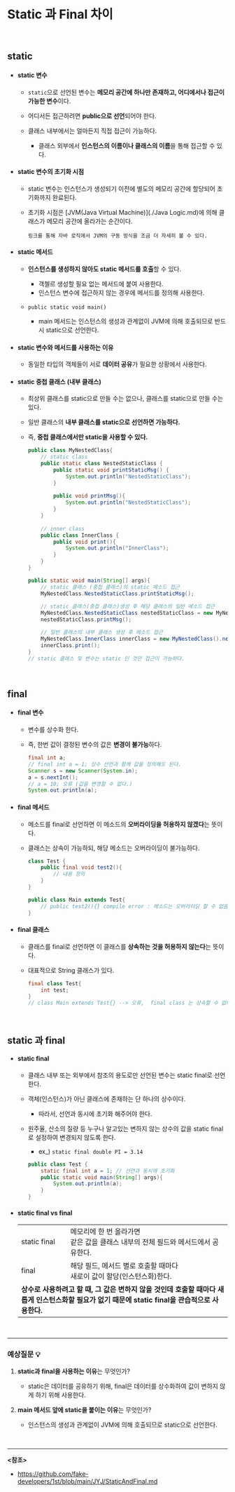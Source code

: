 # Static 과 Final 차이

<br>

## static

- #### static 변수

  - `static`으로 선언된 변수는 **메모리 공간에 하나만 존재하고, 어디에서나 접근이 가능한 변수**이다.

  - 어디서든 접근하려면 **public으로 선언**되어야 한다.
  - 클래스 내부에서는 얼마든지 직접 접근이 가능하다.
    
    - 클래스 외부에서 **인스턴스의 이름이나 클래스의 이름**을 통해 접근할 수 있다.
    
    

- #### static 변수의 초기화 시점

  - static 변수는 인스턴스가 생성되기 이전에 별도의 메모리 공간에 할당되어 초기화까지 완료된다.

  - 초기화 시점은 [JVM(Java Virtual Machine)](./Java Logic.md)에 의해 클래스가 메모리 공간에 올라가는 순간이다.

    `링크를 통해 자바 로직에서 JVM의 구동 방식을 조금 더 자세히 볼 수 있다.`
    
    

- #### static 메서드

  - **인스턴스를 생성하지 않아도 static 메서드를 호출**할 수 있다.
    - 객첼르 생성할 필요 없는 메서드에 붙여 사용한다.
    - 인스턴스 변수에 접근하지 않는 경우에 메서드를 정의해 사용한다.
  
  - `public static void main()`
    
    - main 메서드는 인스턴스의 생성과 관계없이 JVM에 의해 호출되므로 반드시 static으로 선언한다.
    
    
  
- #### static 변수와 메서드를 사용하는 이유
  
  - 동일한 타입의 객체들이 서로 **데이터 공유**가 필요한 상황에서 사용한다.
  
  
  
- #### static 중첩 클래스 (내부 클래스)

  - 최상위 클래스를 static으로 만들 수는 없으나, 클래스를 static으로 만들 수는 있다.

  - 일반 클래스의 **내부 클래스를 static으로 선언하면 가능하다.**

  - 즉, **중첩 클래스에서만 static을 사용할 수 있다.**

    ```java
    public class MyNestedClass{
        // static class
        public static class NestedStaticClass {
            public static void printStaticMsg() {
                System.out.println("NestedStaticClass");
            }
            
            public void printMsg(){
                System.out.println("NestedStaticClass");
            }
        }
        
        // inner class
        public class InnerClass {
            public void print(){
                System.out.println("InnerClass");
            }
        }
    }
    
    public static void main(String[] args){
        // static 클래스 (중첩 클래스)의 static 메소드 접근
        MyNestedClass.NestedStaticClass.printStaticMsg();
        
        // static 클래스(중첩 클래스)생성 후 해당 클래스의 일반 메소드 접근
      	MyNestedClass.NestedStaticClass nestedStaticClass = new MyNestedClass.NestedStaticClass();
      	nestedStaticClass.printMsg();
    
      	// 일반 클래스의 내부 클래스 생성 후 메소드 접근
      	MyNestedClass.InnerClass innerClass = new MyNestedClass().new InnerClass();
      	innerClass.print();
    } 
    // static 클래스 및 변수는 static 인 것만 접근이 가능하다.
    ```

<br>

## final

- #### final 변수

  - 변수를 상수화 한다.

  - 즉, 한번 값이 결정된 변수의 값은 **변경이 불가능**하다.

    ```java
    final int a;
    // final int a = 1; 상수 선언과 함께 값을 정의해도 된다.
    Scanner s = new Scanner(System.in);
    a = s.nextInt();
    // a = 10; 오류 (값을 변경할 수 없다.)
    System.out.println(a);
    ```

  

- #### final 메서드

  - 메소드를 final로 선언하면 이 메소드의 **오버라이딩을 허용하지 않겠다**는 뜻이다.

  - 클래스는 상속이 가능하되, 해당 메소드는 오버라이딩이 불가능하다.

    ```java
    class Test {
        public final void test2(){
            // 내용 정의
        }
    }
    
    public class Main extends Test{
        // public test2(){} compile error : 메소드는 오버라이딩 할 수 없음
    }
    ```

  

- #### final 클래스

  - 클래스를 final로 선언하면 이 클래스를 **상속하는 것을 허용하지 않는다**는 뜻이다.

  - 대표적으로 String 클래스가 있다.

    ```java
    final class Test{
        int test;
    }
    // class Main extends Test{} --> 오류,  final class 는 상속할 수 없다.
    ```

<br>

## static 과 final

- #### static final

  - 클래스 내부 또는 외부에서 참조의 용도로만 선언된 변수는 static final로 선언한다.

  - 객체(인스턴스)가 아닌 클래스에 존재하는 단 하나의 상수이다.

    - 따라서, 선언과 동시에 초기화 해주어야 한다.

  - 원주율, 산소의 질량 등 누구나 알고있는 변하지 않는 상수의 값을 static final로 설정하여 변경되지 않도록 한다.

    - ex_) `static final double PI = 3.14`

    ```java
    public class Test {
        static final int a = 1; // 선언과 동시에 초기화
        public static void main(String[] args){
            System.out.println(a);
        }
    }
    ```

- #### static final vs final
     <table>
     <tr>
      <td>static final</td>
      <td> 메모리에 한 번 올라가면<br> 같은 값을 클래스 내부의 전체 필드와 메서드에서 공유한다.</td>
     </tr>
     <tr>
      <td>final</td>
      <td> 해당 필드, 메서드 별로 호출할 때마다<br> 새로이 값이 할당(인스턴스화)한다.</td>
     </tr>
     <tr>
      <td colspan="2"><b>상수로 사용하려고 할 때, 그 값은 변하지 않을 것인데 호출할 때마다 새롭게 인스턴스화할 필요가 없기 때문에 static final을 관습적으로 사용한다.</b></td>
     </tr>
     </table>

<br>

-----

### 예상질문 :bulb:

1. **static과 final을 사용하는 이유**는 무엇인가?

   - static은 데이터를 공유하기 위해, final은 데이터를 상수화하여 값이 변하지 않게 하기 위해 사용한다.

   

2. **main 메서드 앞에 static을 붙이는 이유**는 무엇인가?

   - 인스턴스의 생성과 관계없이 JVM에 의해 호출되므로 static으로 선언한다.

<br>

-----------

**<참조>**

- <https://github.com/fake-developers/1st/blob/main/JYJ/StaticAndFinal.md>